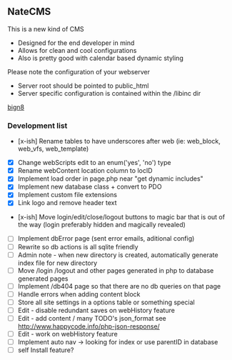 ## NateCMS

This is a new kind of CMS

* Designed for the end developer in mind
* Allows for clean and cool configurations
* Also is pretty good with calendar based dynamic styling

Please note the configuration of your webserver

* Server root should be pointed to public_html
* Server specific configuration is contained within the /libinc dir

[bign8](http://nathanjwoods.com)

### Development list
- [x-ish] Rename tables to have underscores after web (ie: web_block, web_vfs, web_template)
- [x] Change webScripts edit to an enum('yes', 'no') type
- [x] Rename webContent location column to locID
- [x] Implement load order in page.php near "get dynamic includes"
- [x] Implement new database class + convert to PDO
- [x] Implement custom file extensions
- [x] Link logo and remove header text
- [x-ish] Move login/edit/close/logout buttons to magic bar that is out of the way (login preferably hidden and magically revealed)
- [ ] Implement dbError page (sent error emails, aditional config)
- [ ] Rewrite so db actions is all sqlite friendly
- [ ] Admin note - when new directory is created, automatically generate index file for new directory
- [ ] Move /login /logout and other pages generated in php to database generated pages
- [ ] Implement /db404 page so that there are no db queries on that page
- [ ] Handle errors when adding content block
- [ ] Store all site settings in a options table or something special
- [ ] Edit - disable redundant saves on webHistory feature
- [ ] Edit - add content / many TODO's json_format see http://www.happycode.info/php-json-response/
- [ ] Edit - work on webHistory feature
- [ ] Implement auto nav -> looking for index or use parentID in database
- [ ] self Install feature?